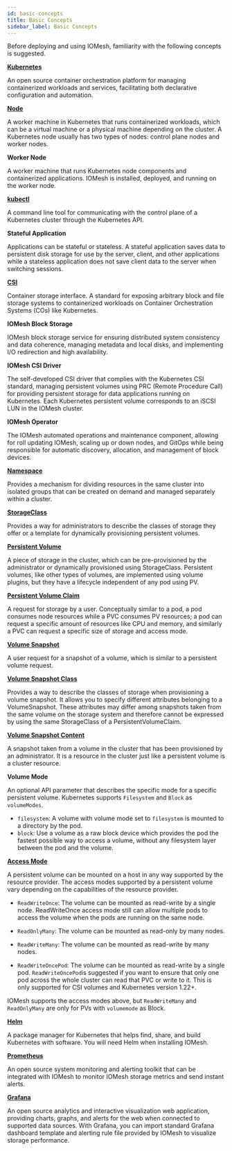```yaml
---
id: basic-concepts
title: Basic Concepts
sidebar_label: Basic Concepts
---
```


Before deploying and using IOMesh, familiarity with the following concepts is suggested.

[**Kubernetes**](https://kubernetes.io/)

An open source container orchestration platform for managing containerized workloads and services, facilitating both declarative configuration and automation.

[**Node**](https://kubernetes.io/docs/concepts/architecture/nodes/)

A worker machine in Kubernetes that runs containerized workloads, which can be a virtual machine or a physical machine depending on the cluster. A Kubernetes node usually has two types of nodes: control plane nodes and worker nodes.

**Worker Node**

A worker machine that runs Kubernetes node components and containerized applications. IOMesh is installed, deployed, and running on the worker node. 

[**kubectl**](https://kubernetes.io/docs/reference/kubectl/)

A command line tool for communicating with the control plane of a Kubernetes cluster through the Kubernetes API.

**Stateful Application**

Applications can be stateful or stateless. A stateful application saves data to persistent disk storage for use by the server, client, and other applications while a stateless application does not save client data to the server when switching sessions.

[**CSI**](https://github.com/kubernetes-csi)

Container storage interface. A standard for exposing arbitrary block and file storage systems to containerized workloads on Container Orchestration Systems (COs) like Kubernetes.

**IOMesh Block Storage**

IOMesh block storage service for ensuring distributed system consistency and data coherence, managing metadata and local disks, and implementing I/O redirection and high availability.

**IOMesh CSI Driver**

The self-developed CSI driver that complies with the Kubernetes CSI standard, managing persistent volumes using PRC (Remote Procedure Call) for providing persistent storage for data applications running on Kubernetes. Each Kubernetes persistent volume corresponds to an iSCSI LUN in the IOMesh cluster.

**IOMesh Operator**

The IOMesh automated operations and maintenance component, allowing for roll updating IOMesh, scaling up or down nodes, and GitOps while being responsible for automatic discovery, allocation, and management of block devices.

[**Namespace**](https://kubernetes.io/docs/concepts/overview/working-with-objects/namespaces/)

Provides a mechanism for dividing resources in the same cluster into isolated groups that can be created on demand and managed separately within a cluster.

[**StorageClass**](https://kubernetes.io/docs/concepts/storage/storage-classes/)

Provides a way for administrators to describe the classes of storage they offer or a template for dynamically provisioning persistent volumes. 

[**Persistent Volume**](https://kubernetes.io/docs/concepts/storage/persistent-volumes/)

A piece of storage in the cluster, which can be pre-provisioned by the administrator or dynamically provisioned using StorageClass. Persistent volumes, like other types of volumes, are implemented using volume plugins, but they have a lifecycle independent of any pod using PV. 

[**Persistent Volume Claim**](https://kubernetes.io/docs/concepts/storage/persistent-volumes/)

A request for storage by a user. Conceptually similar to a pod, a pod consumes node resources while a PVC consumes PV resources; a pod can request a specific amount of resources like CPU and memory, and similarly a PVC can request a specific size of storage and access mode.

[**Volume Snapshot**](https://kubernetes.io/docs/concepts/storage/volume-snapshots/)

A user request for a snapshot of a volume, which is similar to a persistent volume request.

[**Volume Snapshot Class**](https://kubernetes.io/docs/concepts/storage/volume-snapshot-classes/)

Provides a way to describe the classes of storage when provisioning a volume snapshot. It allows you to specify different attributes belonging to a VolumeSnapshot. These attributes may differ among snapshots taken from the same volume on the storage system and therefore cannot be expressed by using the same StorageClass of a PersistentVolumeClaim.

[**Volume Snapshot Content**]((https://kubernetes.io/docs/concepts/storage/volume-snapshots/))

A snapshot taken from a volume in the cluster that has been provisioned by an administrator. It is a resource in the cluster just like a persistent volume is a cluster resource.

**Volume Mode**

An optional API parameter that describes the specific mode for a specific persistent volume. Kubernetes supports `Filesystem` and `Block` as `volumeModes`. 

- `filesystem`: A volume with volume mode set to `filesystem` is mounted to a directory by the pod.
- `block`: Use a volume as a raw block device which provides the pod the fastest possible way to access a volume, without any filesystem layer between the pod and the volume.

[**Access Mode**](https://kubernetes.io/docs/concepts/storage/persistent-volumes/#access-modes)

A persistent volume can be mounted on a host in any way supported by the resource provider. The access modes supported by a persistent volume vary depending on the capabilities of the resource provider. 

- `ReadWriteOnce`: The volume can be mounted as read-write by a single node. ReadWriteOnce access mode still can allow multiple pods to access the volume when the pods are running on the same node.

- `ReadOnlyMany`: The volume can be mounted as read-only by many nodes.

- `ReadWriteMany`: The volume can be mounted as read-write by many nodes.

- `ReadWriteOncePod`: The volume can be mounted as read-write by a single pod. `ReadWriteOncePod`is suggested if you want to ensure that only one pod across the whole cluster can read that PVC or write to it. This is only supported for CSI volumes and Kubernetes version 1.22+.

IOMesh supports the access modes above, but `ReadWriteMany` and `ReadOnlyMany` are only for PVs with `volumemode` as Block.

[**Helm**](https://helm.sh/)

A package manager for Kubernetes that helps find, share, and build Kubernetes with software. You will need Helm when installing IOMesh.

[**Prometheus**](https://prometheus.io/)

An open source system monitoring and alerting toolkit that can be integrated with IOMesh to monitor IOMesh storage metrics and send instant alerts.

[**Grafana**](https://grafana.com/)

An open source analytics and interactive visualization web application, providing charts, graphs, and alerts for the web when connected to supported data sources. With Grafana, you can import standard Grafana dashboard template and alerting rule file provided by IOMesh to visualize storage performance.





